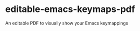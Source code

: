 editable-emacs-keymaps-pdf
==========================

An editable PDF to visually show your Emacs keymappings
